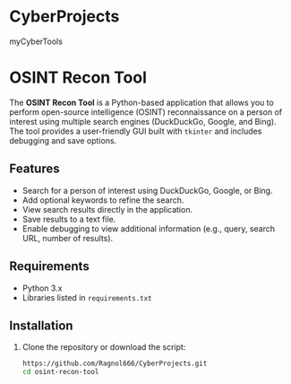 # CyberProjects
myCyberTools
# OSINT Recon Tool

The **OSINT Recon Tool** is a Python-based application that allows you to perform open-source intelligence (OSINT) reconnaissance on a person of interest using multiple search engines (DuckDuckGo, Google, and Bing). The tool provides a user-friendly GUI built with `tkinter` and includes debugging and save options.

## Features
- Search for a person of interest using DuckDuckGo, Google, or Bing.
- Add optional keywords to refine the search.
- View search results directly in the application.
- Save results to a text file.
- Enable debugging to view additional information (e.g., query, search URL, number of results).

## Requirements
- Python 3.x
- Libraries listed in `requirements.txt`

## Installation
1. Clone the repository or download the script:
   ```bash
   https://github.com/Ragnol666/CyberProjects.git
   cd osint-recon-tool
   
